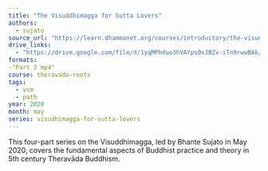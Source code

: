 ```yaml
---
title: "The Visuddhimagga for Sutta Lovers"
authors:
  - sujato
source_url: "https://learn.dhammanet.org/courses/introductory/the-visuddhimagga-for-sutta-lovers/"
drive_links:
  - "https://drive.google.com/file/d/1yqMPhduo3hVAYps0xJBZv-iTn9rwwBAk/view?usp=drive_link"
formats: 
-"Part 3 mp4"
course: theravada-roots
tags:
  - vsm
  - path
year: 2020
month: may
series: visudhimagga-for-sutta-lovers
---
```


This four-part series on the Visuddhimagga, led by Bhante Sujato in May 2020, covers the fundamental aspects of Buddhist practice and theory in 5th century Theravāda Buddhism.
